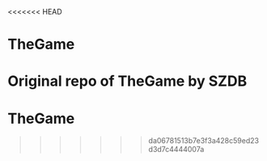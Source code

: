 <<<<<<< HEAD
# TheGame

Original repo of TheGame by SZDB
=======
# TheGame
>>>>>>> da06781513b7e3f3a428c59ed23d3d7c4444007a
